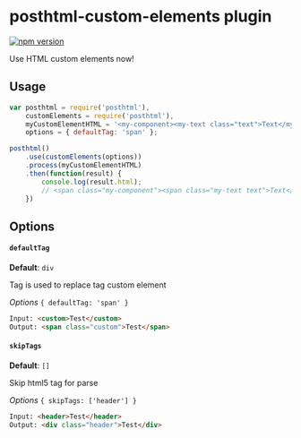 # posthtml-custom-elements plugin
[![npm version](https://badge.fury.io/js/posthtml-custom-elements.svg)](http://badge.fury.io/js/posthtml-custom-elements)

Use HTML custom elements now!

## Usage
```javascript
var posthtml = require('posthtml'),
    customElements = require('posthtml'),
    myCustomElementHTML = '<my-component><my-text class="text">Text</my-text></my-component>',
    options = { defaultTag: 'span' };

posthtml()
    .use(customElements(options))
    .process(myCustomElementHTML)
    .then(function(result) {
        console.log(result.html);
        // <span class="my-component"><span class="my-text text">Text</span></span>
    })
```

## Options
#### `defaultTag`
__Default__: `div`

Tag is used to replace tag custom element

*Options* `{ defaultTag: 'span' }`

```html
Input: <custom>Test</custom>
Output: <span class="custom">Test</span>
```

#### `skipTags`
__Default__: `[]`

Skip html5 tag for parse

*Options* `{ skipTags: ['header'] }`

```html
Input: <header>Test</header>
Output: <div class="header">Test</div>
```
